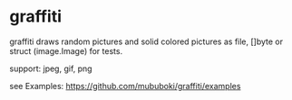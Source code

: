 # graffiti
graffiti draws random pictures and solid colored pictures as file, []byte or struct (image.Image) for tests.

support:
jpeg, gif, png

see Examples: 
https://github.com/mububoki/graffiti/examples

